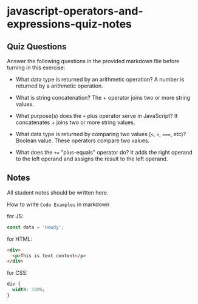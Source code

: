 # javascript-operators-and-expressions-quiz-notes

## Quiz Questions

Answer the following questions in the provided markdown file before turning in this exercise:

- What data type is returned by an arithmetic operation?
  A number is returned by a arithmetic operation.
- What is string concatenation?
  The + operator joins two or more string values.
- What purpose(s) does the `+` plus operator serve in JavaScript?
  It concatenates + joins two or more string values.
- What data type is returned by comparing two values (`<`, `>`, `===`, etc)?
  Boolean value. These operators compare two values.

- What does the `+=` "plus-equals" operator do?
  It adds the right operand to the left operand and assigns the result to the left operand.

## Notes

All student notes should be written here.

How to write `Code Examples` in markdown

for JS:

```javascript
const data = 'Howdy';
```

for HTML:

```html
<div>
  <p>This is text content</p>
</div>
```

for CSS:

```css
div {
  width: 100%;
}
```
